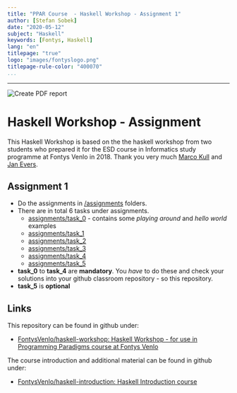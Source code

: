 ```yaml
---
title: "PPAR Course  - Haskell Workshop - Assignment 1"
author: [Stefan Sobek]
date: "2020-05-12"
subject: "Haskell"
keywords: [Fontys, Haskell]
lang: "en"
titlepage: "true"
logo: "images/fontyslogo.png"
titlepage-rule-color: "400070"
...
```

---
![Create PDF report](https://github.com/FontysVenlo/haskell-workshop/workflows/Create%20PDF%20report/badge.svg)
# Haskell Workshop - Assignment

This Haskell Workshop is based on the the haskell workshop from two students who prepared it for the ESD course in Informatics study programme at Fontys Venlo in 2018. Thank you very much [Marco Kull](https://github.com/MarcoKull) and [Jan Evers](https://github.com/Backend-Giraffe).

## Assignment 1

- Do the assignments in [/assignments](assignments) folders.
- There are in total 6 tasks under assignments.
  - [assignments/task_0](assignments/task_0) - contains some *playing around* and *hello world* examples
  - [assignments/task_1](assignments/task_1)
  - [assignments/task_2](assignments/task_2)
  - [assignments/task_3](assignments/task_3)
  - [assignments/task_4](assignments/task_4)
  - [assignments/task_5](assignments/task_5)
- **task_0** to **task_4** are **mandatory**. You _have_ to do these and check your solutions into your github classroom repository - so this repository.
- **task_5** is **optional**

## Links

This repository can be found in github under:

- [FontysVenlo/haskell-workshop: Haskell Workshop - for use in Programming Paradigms course at Fontys Venlo](https://github.com/FontysVenlo/haskell-workshop)

The course introduction and additional material can be found in github under:

- [FontysVenlo/haskell-introduction: Haskell Introduction course](https://github.com/FontysVenlo/haskell-introduction)
  
